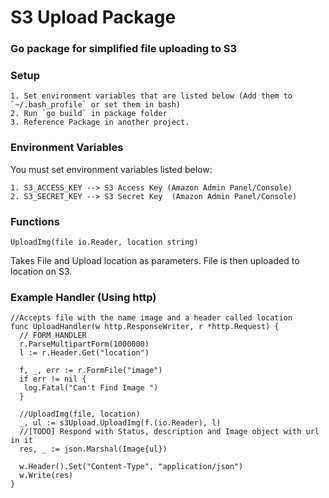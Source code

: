 # S3 Upload Package

### Go package for simplified file uploading to S3
### Setup

	1. Set environment variables that are listed below (Add them to `~/.bash_profile` or set them in bash)
	2. Run `go build` in package folder
	3. Reference Package in another project.

### Environment Variables
You must set environment variables listed below:
	
	1. S3_ACCESS_KEY --> S3 Access Key (Amazon Admin Panel/Console)
	2. S3_SECRET_KEY --> S3 Secret Key  (Amazon Admin Panel/Console)

### Functions
	
	UploadImg(file io.Reader, location string)

Takes File and Upload location as parameters. File is then uploaded to location on S3.

### Example Handler (Using http)

	//Accepts file with the name image and a header called location
	func UploadHandler(w http.ResponseWriter, r *http.Request) {
	  // FORM HANDLER 
	  r.ParseMultipartForm(1000000)
	  l := r.Header.Get("location")

	  f, _, err := r.FormFile("image")
	  if err != nil {
	   log.Fatal("Can't Find Image ")
	  }

	  //UploadImg(file, location)
	  _, ul := s3Upload.UploadImg(f.(io.Reader), l)
	  //[TODO] Respond with Status, description and Image object with url in it
	  res, _ := json.Marshal(Image{ul})
	  
	  w.Header().Set("Content-Type", "application/json")
	  w.Write(res)
	}
